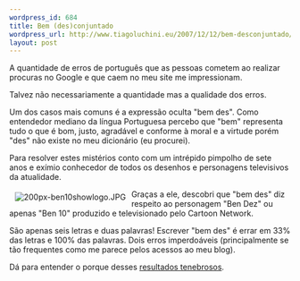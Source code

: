 ```yaml
--- 
wordpress_id: 684
title: Bem (des)conjuntado
wordpress_url: http://www.tiagoluchini.eu/2007/12/12/bem-desconjuntado/
layout: post
---
```

A quantidade de erros de português que as pessoas cometem ao realizar procuras no Google e que caem no meu site me impressionam.

Talvez não necessariamente a quantidade mas a qualidade dos erros.

Um dos casos mais comuns é a expressão oculta "bem des". Como entendedor mediano da língua Portuguesa percebo que "bem" representa <span id="lblDlpoDefinicao"><font class="texto"><span ondblclick="javascript:SeleccionaEntrada_v2(getSel(),'0')" onmouseover="style.cursor='hand'">tudo o que é bom, justo, agradável e conforme à moral e a virtude porém "des" não existe no meu dicionário (eu procurei).</span></font></span>

Para resolver estes mistérios conto com um intrépido pimpolho de sete anos e exímio conhecedor de todos os desenhos e personagens televisivos da atualidade.

<img src="http://www.tiagoluchini.eu/wp-content/uploads/2007/12/200px-ben10showlogo.JPG" title="200px-ben10showlogo.JPG" alt="200px-ben10showlogo.JPG" align="left" hspace="10" vspace="5" />Graças a ele, descobri que "bem des" diz respeito ao personagem "Ben Dez" ou apenas "Ben 10" produzido e televisionado pelo Cartoon Network.

São apenas seis letras e duas palavras! Escrever "bem des" é errar em 33% das letras e 100% das palavras. Dois erros imperdoáveis (principalmente se tão frequentes como me parece pelos acessos ao meu blog).

Dá para entender o porque desses <a href="http://www1.folha.uol.com.br/folha/educacao/ult305u351481.shtml" target="_blank">resultados tenebrosos</a>.
